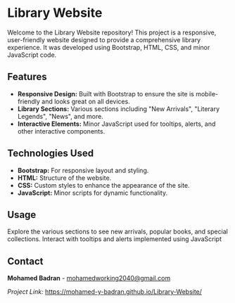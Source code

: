 # Library Website

Welcome to the Library Website repository! This project is a responsive, user-friendly website designed to provide a comprehensive library experience.
It was developed using Bootstrap, HTML, CSS, and minor JavaScript code.

## Features

- **Responsive Design:** Built with Bootstrap to ensure the site is mobile-friendly and looks great on all devices.
- **Library Sections:** Various sections including "New Arrivals", "Literary Legends", "News", and more.
- **Interactive Elements:** Minor JavaScript used for tooltips, alerts, and other interactive components.

## Technologies Used

- **Bootstrap:** For responsive layout and styling.
- **HTML:** Structure of the website.
- **CSS:** Custom styles to enhance the appearance of the site.
- **JavaScript:** Minor scripts for dynamic functionality.

## Usage
Explore the various sections to see new arrivals, popular books, and special collections.
Interact with tooltips and alerts implemented using JavaScript

## Contact
**Mohamed Badran** - mohamedworking2040@gmail.com

*Project Link:*  https://mohamed-y-badran.github.io/Library-Website/
